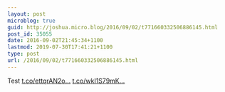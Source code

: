 ```yaml
---
layout: post
microblog: true
guid: http://joshua.micro.blog/2016/09/02/t771660332506886145.html
post_id: 35055
date: 2016-09-02T21:45:34+1100
lastmod: 2019-07-30T17:41:21+1100
type: post
url: /2016/09/02/t771660332506886145.html
---
```

Test [t.co/ettqrAN2o...](https://t.co/ettqrAN2o6) [t.co/wkI1S79mK...](https://t.co/wkI1S79mK2)
